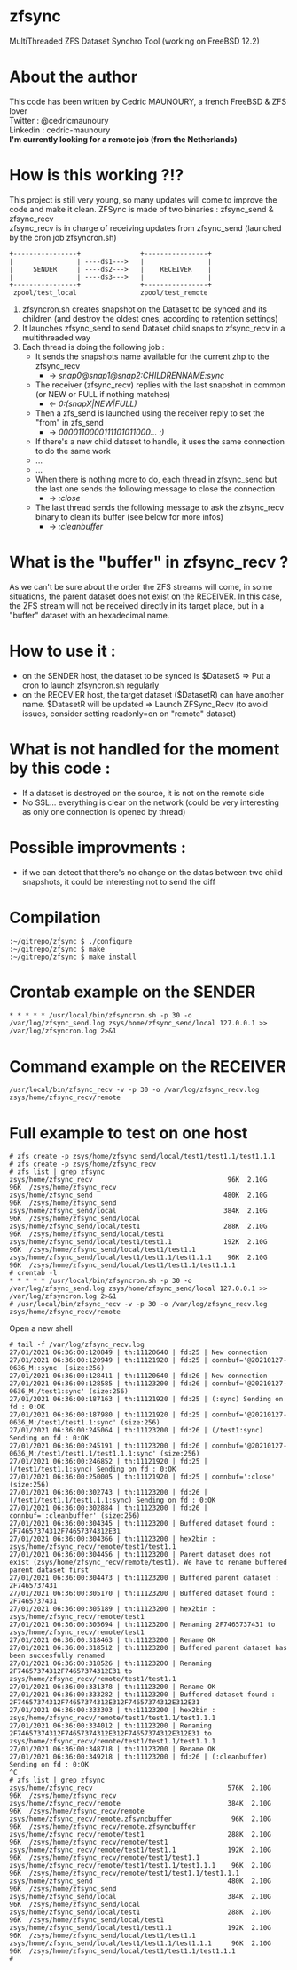 # zfsync
MultiThreaded ZFS Dataset Synchro Tool (working on FreeBSD 12.2)

# About the author
This code has been written by Cedric MAUNOURY, a french FreeBSD & ZFS lover<br>
Twitter : @cedricmaunoury<br>
Linkedin : cedric-maunoury<br>
**I'm currently looking for a remote job (from the Netherlands)**

# How is this working ?!?
This project is still very young, so many updates will come to improve the code and make it clean.
ZFSync is made of two binaries : zfsync_send & zfsync_recv<br>
zfsync_recv is in charge of receiving updates from zfsync_send (launched by the cron job zfsyncron.sh)<br>
```
+----------------+               +----------------+
|                | ----ds1--->   |                |
|     SENDER     | ----ds2--->   |    RECEIVER    |
|                | ----ds3--->   |                |
+----------------+               +----------------+
 zpool/test_local                zpool/test_remote
 ```

1. zfsyncron.sh creates snapshot on the Dataset to be synced and its children (and destroy the oldest ones, according to retention settings)
2. It launches zfsync_send to send Dataset child snaps to zfsync_recv in a multithreaded way
3. Each thread is doing the following job :
    - It sends the snapshots name available for the current zhp to the zfsync_recv
      - -> *snap0@snap1@snap2:CHILDRENNAME:sync*
    - The receiver (zfsync_recv) replies with the last snapshot in common (or NEW or FULL if nothing matches)
      - <- *0:(snapX|NEW|FULL)*
    - Then a zfs_send is launched using the receiver reply to set the "from" in zfs_send
      - -> *0000110000111101011000... :)*
    - If there's a new child dataset to handle, it uses the same connection to do the same work
    - ...
    - ...
    - When there is nothing more to do, each thread in zfsync_send but the last one sends the following message to close the connection
      - -> *:close*
    - The last thread sends the following message to ask the zfsync_recv binary to clean its buffer (see below for more infos)
      - -> *:cleanbuffer*

# What is the "buffer" in zfsync_recv ?
As we can't be sure about the order the ZFS streams will come, in some situations, the parent dataset does not exist on the RECEIVER. In this case, the ZFS stream will not be received directly in its target place, but in a "buffer" dataset with an hexadecimal name.

# How to use it :
- on the SENDER host, the dataset to be synced is $DatasetS => Put a cron to launch zfsyncron.sh regularly
- on the RECEVIER host, the target dataset ($DatasetR) can have another name. $DatasetR will be updated => Launch ZFSync_Recv (to avoid issues, consider setting readonly=on on "remote" dataset)

# What is not handled for the moment by this code : 
- If a dataset is destroyed on the source, it is not on the remote side
- No SSL... everything is clear on the network (could be very interesting as only one connection is opened by thread)

# Possible improvments :
- if we can detect that there's no change on the datas between two child snapshots, it could be interesting not to send the diff

# Compilation
 ```
:~/gitrepo/zfsync $ ./configure
:~/gitrepo/zfsync $ make
:~/gitrepo/zfsync $ make install
 ```
# Crontab example on the SENDER
 ```
* * * * * /usr/local/bin/zfsyncron.sh -p 30 -o /var/log/zfsync_send.log zsys/home/zfsync_send/local 127.0.0.1 >> /var/log/zfsyncron.log 2>&1
 ```
 
# Command example on the RECEIVER
 ```
/usr/local/bin/zfsync_recv -v -p 30 -o /var/log/zfsync_recv.log zsys/home/zfsync_recv/remote
 ```
 
# Full example to test on one host
```
# zfs create -p zsys/home/zfsync_send/local/test1/test1.1/test1.1.1
# zfs create -p zsys/home/zfsync_recv
# zfs list | grep zfsync
zsys/home/zfsync_recv                                  96K  2.10G    96K  /zsys/home/zfsync_recv
zsys/home/zfsync_send                                 480K  2.10G    96K  /zsys/home/zfsync_send
zsys/home/zfsync_send/local                           384K  2.10G    96K  /zsys/home/zfsync_send/local
zsys/home/zfsync_send/local/test1                     288K  2.10G    96K  /zsys/home/zfsync_send/local/test1
zsys/home/zfsync_send/local/test1/test1.1             192K  2.10G    96K  /zsys/home/zfsync_send/local/test1/test1.1
zsys/home/zfsync_send/local/test1/test1.1/test1.1.1    96K  2.10G    96K  /zsys/home/zfsync_send/local/test1/test1.1/test1.1.1
# crontab -l
* * * * * /usr/local/bin/zfsyncron.sh -p 30 -o /var/log/zfsync_send.log zsys/home/zfsync_send/local 127.0.0.1 >> /var/log/zfsyncron.log 2>&1
# /usr/local/bin/zfsync_recv -v -p 30 -o /var/log/zfsync_recv.log zsys/home/zfsync_recv/remote

```
Open a new shell
```
# tail -f /var/log/zfsync_recv.log
27/01/2021 06:36:00:120849 | th:11120640 | fd:25 | New connection
27/01/2021 06:36:00:120949 | th:11121920 | fd:25 | connbuf='@20210127-0636_M::sync' (size:256)
27/01/2021 06:36:00:128411 | th:11120640 | fd:26 | New connection
27/01/2021 06:36:00:128585 | th:11123200 | fd:26 | connbuf='@20210127-0636_M:/test1:sync' (size:256)
27/01/2021 06:36:00:187163 | th:11121920 | fd:25 | (:sync) Sending on fd : 0:OK
27/01/2021 06:36:00:187980 | th:11121920 | fd:25 | connbuf='@20210127-0636_M:/test1/test1.1:sync' (size:256)
27/01/2021 06:36:00:245064 | th:11123200 | fd:26 | (/test1:sync) Sending on fd : 0:OK
27/01/2021 06:36:00:245191 | th:11123200 | fd:26 | connbuf='@20210127-0636_M:/test1/test1.1/test1.1.1:sync' (size:256)
27/01/2021 06:36:00:246852 | th:11121920 | fd:25 | (/test1/test1.1:sync) Sending on fd : 0:OK
27/01/2021 06:36:00:250005 | th:11121920 | fd:25 | connbuf=':close' (size:256)
27/01/2021 06:36:00:302743 | th:11123200 | fd:26 | (/test1/test1.1/test1.1.1:sync) Sending on fd : 0:OK
27/01/2021 06:36:00:302884 | th:11123200 | fd:26 | connbuf=':cleanbuffer' (size:256)
27/01/2021 06:36:00:304345 | th:11123200 | Buffered dataset found : 2F74657374312F74657374312E31
27/01/2021 06:36:00:304366 | th:11123200 | hex2bin : zsys/home/zfsync_recv/remote/test1/test1.1
27/01/2021 06:36:00:304456 | th:11123200 | Parent dataset does not exist (zsys/home/zfsync_recv/remote/test1). We have to rename buffered parent dataset first
27/01/2021 06:36:00:304473 | th:11123200 | Buffered parent dataset : 2F7465737431
27/01/2021 06:36:00:305170 | th:11123200 | Buffered dataset found : 2F7465737431
27/01/2021 06:36:00:305189 | th:11123200 | hex2bin : zsys/home/zfsync_recv/remote/test1
27/01/2021 06:36:00:305694 | th:11123200 | Renaming 2F7465737431 to zsys/home/zfsync_recv/remote/test1
27/01/2021 06:36:00:318463 | th:11123200 | Rename OK
27/01/2021 06:36:00:318512 | th:11123200 | Buffered parent dataset has been succesfully renamed
27/01/2021 06:36:00:318526 | th:11123200 | Renaming 2F74657374312F74657374312E31 to zsys/home/zfsync_recv/remote/test1/test1.1
27/01/2021 06:36:00:331378 | th:11123200 | Rename OK
27/01/2021 06:36:00:333282 | th:11123200 | Buffered dataset found : 2F74657374312F74657374312E312F74657374312E312E31
27/01/2021 06:36:00:333303 | th:11123200 | hex2bin : zsys/home/zfsync_recv/remote/test1/test1.1/test1.1.1
27/01/2021 06:36:00:334012 | th:11123200 | Renaming 2F74657374312F74657374312E312F74657374312E312E31 to zsys/home/zfsync_recv/remote/test1/test1.1/test1.1.1
27/01/2021 06:36:00:348718 | th:11123200 | Rename OK
27/01/2021 06:36:00:349218 | th:11123200 | fd:26 | (:cleanbuffer) Sending on fd : 0:OK
^C
# zfs list | grep zfsync
zsys/home/zfsync_recv                                  576K  2.10G    96K  /zsys/home/zfsync_recv
zsys/home/zfsync_recv/remote                           384K  2.10G    96K  /zsys/home/zfsync_recv/remote
zsys/home/zfsync_recv/remote.zfsyncbuffer               96K  2.10G    96K  /zsys/home/zfsync_recv/remote.zfsyncbuffer
zsys/home/zfsync_recv/remote/test1                     288K  2.10G    96K  /zsys/home/zfsync_recv/remote/test1
zsys/home/zfsync_recv/remote/test1/test1.1             192K  2.10G    96K  /zsys/home/zfsync_recv/remote/test1/test1.1
zsys/home/zfsync_recv/remote/test1/test1.1/test1.1.1    96K  2.10G    96K  /zsys/home/zfsync_recv/remote/test1/test1.1/test1.1.1
zsys/home/zfsync_send                                  480K  2.10G    96K  /zsys/home/zfsync_send
zsys/home/zfsync_send/local                            384K  2.10G    96K  /zsys/home/zfsync_send/local
zsys/home/zfsync_send/local/test1                      288K  2.10G    96K  /zsys/home/zfsync_send/local/test1
zsys/home/zfsync_send/local/test1/test1.1              192K  2.10G    96K  /zsys/home/zfsync_send/local/test1/test1.1
zsys/home/zfsync_send/local/test1/test1.1/test1.1.1     96K  2.10G    96K  /zsys/home/zfsync_send/local/test1/test1.1/test1.1.1
# 
```
